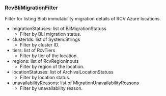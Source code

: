### RcvBliMigrationFilter
Filter for listing Blob immutability migration details of RCV Azure locations.

- migrationStatuses: list of BliMigrationStatuss
  - Filter by BLI migration status.
- clusterIds: list of System.Strings
  - Filter by cluster ID.
- tiers: list of RcvTiers
  - Filter by tier of the location.
- regions: list of RcvRegionInputs
  - Filter by region of the location.
- locationStatuses: list of ArchivalLocationStatuss
  - Filter by location status.
- unavailabilityReasons: list of MigrationUnavailabilityReasons
  - Filter by unavailability reason.
